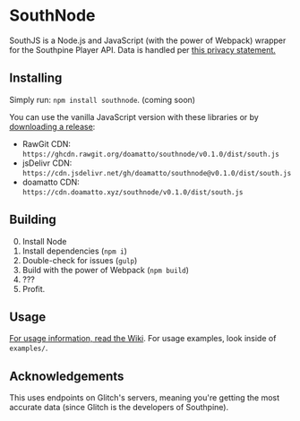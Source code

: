 # SouthNode

SouthJS is a Node.js and JavaScript (with the power of Webpack) wrapper for the Southpine Player API. Data is handled per [this privacy statement.](https://doamatto.xyz/privacy/southpine-wrappers/)

## Installing
Simply run: `npm install southnode`. (coming soon)

You can use the vanilla JavaScript version with these libraries or by [downloading a release](https://github.com/doamatto/southnode/releases/latest):
- RawGit CDN: `https://ghcdn.rawgit.org/doamatto/southnode/v0.1.0/dist/south.js`
- jsDelivr CDN: `https://cdn.jsdelivr.net/gh/doamatto/southnode@v0.1.0/dist/south.js`
- doamatto CDN: `https://cdn.doamatto.xyz/southnode/v0.1.0/dist/south.js`

## Building
0. Install Node
1. Install dependencies (`npm i`)
2. Double-check for issues (`gulp`)
3. Build with the power of Webpack (`npm build`)
4. ???
5. Profit.

## Usage
[For usage information, read the Wiki](https://github.com/doamatto/southnode/wiki/Usage). For usage examples, look inside of `examples/`.

## Acknowledgements

This uses endpoints on Glitch's servers, meaning you're getting the most accurate data (since Glitch is the developers of Southpine).
